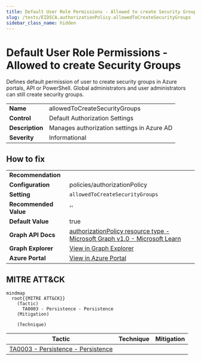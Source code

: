 ```yaml
---
title: Default User Role Permissions - Allowed to create Security Groups (allowedToCreateSecurityGroups)
slug: /tests/EIDSCA.authorizationPolicy.allowedToCreateSecurityGroups
sidebar_class_name: hidden
---
```


# Default User Role Permissions - Allowed to create Security Groups

Defines default permission of user to create security groups in Azure portals, API or PowerShell. Global administrators and user administrators can still create security groups.

| | |
|-|-|
| **Name** | allowedToCreateSecurityGroups |
| **Control** | Default Authorization Settings |
| **Description** | Manages authorization settings in Azure AD |
| **Severity** | Informational |

## How to fix
| | |
|-|-|
| **Recommendation** |  |
| **Configuration** | policies/authorizationPolicy |
| **Setting** | `allowedToCreateSecurityGroups` |
| **Recommended Value** | '' |
| **Default Value** | true |
| **Graph API Docs** | [authorizationPolicy resource type - Microsoft Graph v1.0 - Microsoft Learn](https://learn.microsoft.com/en-us/graph/api/resources/authorizationpolicy) |
| **Graph Explorer** | [View in Graph Explorer](https://developer.microsoft.com/en-us/graph/graph-explorer?request=policies/authorizationPolicy&method=GET&version=beta&GraphUrl=https://graph.microsoft.com) |
| **Azure Portal** | [View in Azure Portal](https://portal.azure.com/#view/Microsoft_AAD_IAM/GroupsManagementMenuBlade/~/General) | 

## MITRE ATT&CK

```mermaid
mindmap
  root{{MITRE ATT&CK}}
    (Tactic)
      TA0003 - Persistence - Persistence
    (Mitigation)

    (Technique)

```
|Tactic|Technique|Mitigation|
|---|---|---|
|[TA0003 - Persistence - Persistence](https://attack.mitre.org/tactics/TA0003)|||

